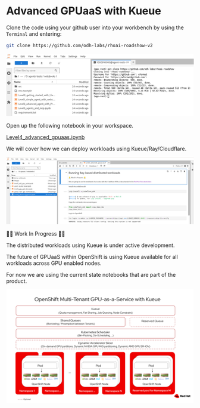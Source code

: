 # Advanced GPUaaS with Kueue

Clone the code using your github user into your workbench by using the `Terminal` and entering:

```bash
git clone https://github.com/odh-labs/rhoai-roadshow-v2
```

![images/clone-code.png](images/clone-code.png)

Open up the following notebook in your workspace.

<a href="https://github.com/odh-labs/rhoai-roadshow-v2/blob/main/docs/6-gpuaas/notebooks/Level4_advanced_gpuaas.ipynb" target="_blank">Level4_advanced_gpuaas.ipynb</a>

We will cover how we can deploy workloads using Kueue/Ray/Cloudflare.

![images/level4-advanced-gpuaas.png](images/level4-advanced-gpuaas.png)

👷‍♂️ Work In Progress 👷‍♂️

The distributed workloads using Kueue is under active development.

The future of GPUaaS within OpenShift is using Kueue available for all workloads across GPU enabled nodes.

For now we are using the current state notebooks that are part of the product.

![images/ocp-gpu-multitenant.png](images/ocp-gpu-multitenant.png)
